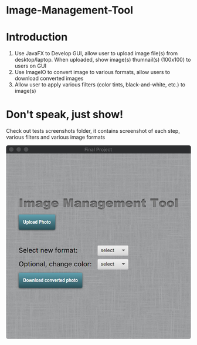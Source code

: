 # Image-Management-Tool
# Introduction 
1. Use JavaFX to Develop GUI, allow user to upload image file(s) from desktop/laptop. When uploaded, show image(s) thumnail(s) (100x100) to users on GUI
2. Use ImageIO to convert image to various formats, allow users to download converted images
3. Allow user to apply various filters (color tints, black-and-white, etc.) to image(s)

# Don't speak, just show!
Check out tests screenshots folder, it contains screenshot of each step, various filters and various image formats

![sss](https://github.com/Timi0109/Image-Management-Tool/raw/master/Test%20Screenshots/initialize.jpeg)
